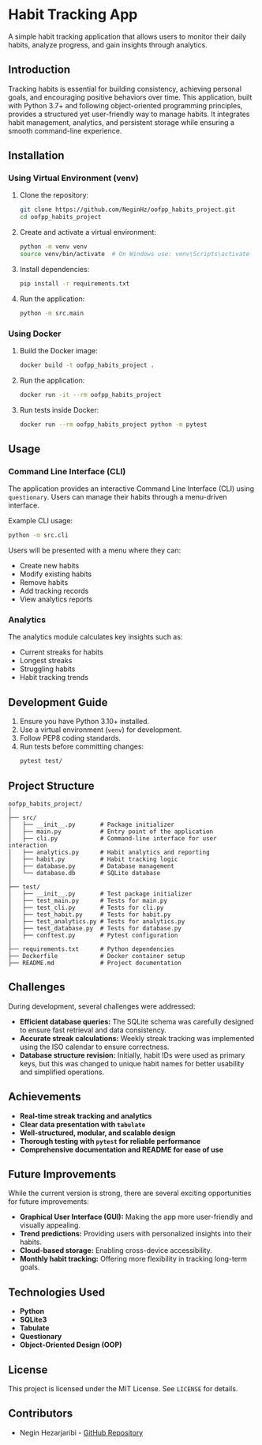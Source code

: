 # Habit Tracking App

A simple habit tracking application that allows users to monitor their daily habits, analyze progress, and gain insights through analytics.

## Introduction

Tracking habits is essential for building consistency, achieving personal goals, and encouraging positive behaviors over time. This application, built with Python 3.7+ and following object-oriented programming principles, provides a structured yet user-friendly way to manage habits. It integrates habit management, analytics, and persistent storage while ensuring a smooth command-line experience.

## Installation

### Using Virtual Environment (venv)

1. Clone the repository:
   ```bash
   git clone https://github.com/NeginHz/oofpp_habits_project.git
   cd oofpp_habits_project
   ```
2. Create and activate a virtual environment:
   ```bash
   python -m venv venv
   source venv/bin/activate  # On Windows use: venv\Scripts\activate
   ```
3. Install dependencies:
   ```bash
   pip install -r requirements.txt
   ```
4. Run the application:
   ```bash
   python -m src.main
   ```

### Using Docker

1. Build the Docker image:
   ```bash
   docker build -t oofpp_habits_project .
   ```
2. Run the application:
   ```bash
   docker run -it --rm oofpp_habits_project
   ```
3. Run tests inside Docker:
   ```bash
   docker run --rm oofpp_habits_project python -m pytest
   ```

## Usage

### Command Line Interface (CLI)

The application provides an interactive Command Line Interface (CLI) using `questionary`. Users can manage their habits through a menu-driven interface.

Example CLI usage:

```bash
python -m src.cli
```

Users will be presented with a menu where they can:

- Create new habits
- Modify existing habits
- Remove habits
- Add tracking records
- View analytics reports

### Analytics

The analytics module calculates key insights such as:

- Current streaks for habits
- Longest streaks
- Struggling habits
- Habit tracking trends

## Development Guide

1. Ensure you have Python 3.10+ installed.
2. Use a virtual environment (`venv`) for development.
3. Follow PEP8 coding standards.
4. Run tests before committing changes:
   ```bash
   pytest test/
   ```

## Project Structure

```
oofpp_habits_project/
│
├── src/
│   ├── __init__.py       # Package initializer
│   ├── main.py           # Entry point of the application
│   ├── cli.py            # Command-line interface for user interaction
│   ├── analytics.py      # Habit analytics and reporting
│   ├── habit.py          # Habit tracking logic
│   ├── database.py       # Database management
│   └── database.db       # SQLite database
│
├── test/
│   ├── __init__.py       # Test package initializer
│   ├── test_main.py      # Tests for main.py
│   ├── test_cli.py       # Tests for cli.py
│   ├── test_habit.py     # Tests for habit.py
│   ├── test_analytics.py # Tests for analytics.py
│   ├── test_database.py  # Tests for database.py
│   ├── conftest.py       # Pytest configuration
│
├── requirements.txt      # Python dependencies
├── Dockerfile            # Docker container setup
├── README.md             # Project documentation
```

## Challenges

During development, several challenges were addressed:

- **Efficient database queries:** The SQLite schema was carefully designed to ensure fast retrieval and data consistency.
- **Accurate streak calculations:** Weekly streak tracking was implemented using the ISO calendar to ensure correctness.
- **Database structure revision:** Initially, habit IDs were used as primary keys, but this was changed to unique habit names for better usability and simplified operations.

## Achievements

- **Real-time streak tracking and analytics**
- **Clear data presentation with `tabulate`**
- **Well-structured, modular, and scalable design**
- **Thorough testing with `pytest` for reliable performance**
- **Comprehensive documentation and README for ease of use**

## Future Improvements

While the current version is strong, there are several exciting opportunities for future improvements:

- **Graphical User Interface (GUI):** Making the app more user-friendly and visually appealing.
- **Trend predictions:** Providing users with personalized insights into their habits.
- **Cloud-based storage:** Enabling cross-device accessibility.
- **Monthly habit tracking:** Offering more flexibility in tracking long-term goals.

## Technologies Used

- **Python**
- **SQLite3**
- **Tabulate**
- **Questionary**
- **Object-Oriented Design (OOP)**

## License

This project is licensed under the MIT License. See `LICENSE` for details.

## Contributors

- Negin Hezarjaribi - [GitHub Repository](https://github.com/NeginHz/oofpp_habits_project)
